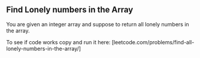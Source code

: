 ## Find Lonely numbers in the Array
You are given an integer array and suppose to return all lonely numbers in the array.

To see if code works copy and run it here:
[leetcode.com/problems/find-all-lonely-numbers-in-the-array/]